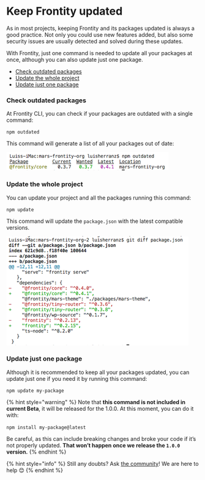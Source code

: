 # Keep Frontity updated

As in most projects, keeping Frontity and its packages updated is always a good practice. Not only you could use new features added, but also some security issues are usually detected and solved during these updates. 

With Frontity, just one command is needed to update all your packages at once, although you can also update just one package.

* [Check outdated packages](keep-frontity-updated.md#check-outdated-packages)
* [Update the whole project](keep-frontity-updated.md#update-the-whole-project)
* [Update just one package](keep-frontity-updated.md#update-just-one-package)

### Check outdated packages

At Frontity CLI, you can check if your packages are outdated with a single command:

```text
npm outdated
```

This command will generate a list of all your packages out of date:

![](../.gitbook/assets/outdate.png)

### Update the whole project

You can update your project and all the packages running this command:

```text
npm update
```

This command will update the `package.json` with the latest compatible versions.

![](../.gitbook/assets/update.png)

### Update just one package

Although it is recommended to keep all your packages updated, you can update just one if you need it by running this command:

```text
npm update my-package
```

{% hint style="warning" %}
Note that **this command is not included in current Beta**, it will be released for the 1.0.0. At this moment, you can do it with:

`npm install my-package@latest`

Be careful, as this can include breaking changes and broke your code if it’s not properly updated. **That won’t happen once we release the `1.0.0` version.**
{% endhint %}



{% hint style="info" %}
Still any doubts? Ask [the community](https://community.frontity.org/)! We are here to help 😊
{% endhint %}


